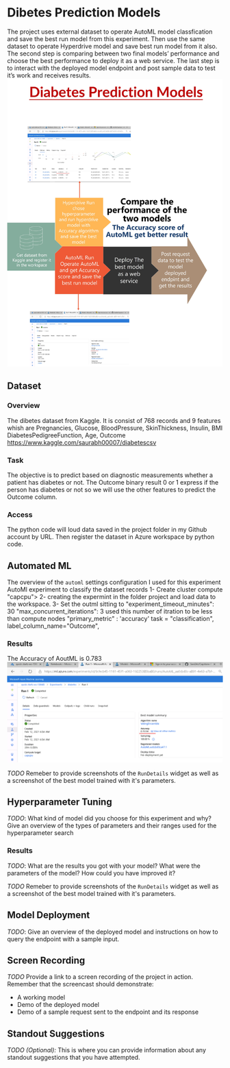 
# Dibetes Prediction Models

The project uses external dataset to operate AutoML model classfication and save the best run model from this experiment. Then use the same dataset to operate Hyperdrive model and save best run model from it also. 
The second step is comparing between two final models’ performance and choose the best performance to deploy it as a web service.
The last step is to interact with the deployed  model endpoint and post sample data to test it’s work and receives results.
<img src="imges/2.jpg" >



## Dataset

### Overview
The dibetes dataset from Kaggle. It is consist of 768 records and 9 features whish are Pregnancies,	Glucose, BloodPressure, SkinThickness,	Insulin,	BMI	DiabetesPedigreeFunction,	Age, Outcome
https://www.kaggle.com/saurabh00007/diabetescsv
  
### Task
The objective is to predict based on diagnostic measurements whether a patient has diabetes or not. 
The Outcome binary result 0 or 1 express if the person has diabetes or not so we will use the other features to predict the Outcome column. 

### Access
The python code will loud data saved in the project folder in my Github account by URL.
Then register the dataset in Azure workspace by python code.  

## Automated ML
The overview of the `automl` settings configuration I used for this experiment
AutoMl experiment to classify the dataset records 
1- Create cluster compute "capcpu">
2- creating the expermint in the folder project and load data to the workspace.
3- Set the outml sitting to "experiment_timeout_minutes": 30
                         "max_concurrent_iterations": 3 used this number of itration to be less than compute nodes
                         "primary_metric" : 'accuracy'
                         task = "classification",
                         label_column_name="Outcome",  
                         
### Results
The Accuracy of AoutML is 0.783
 <img src="imges/Automl model accuracy.png">
  
*TODO* Remeber to provide screenshots of the `RunDetails` widget as well as a screenshot of the best model trained with it's parameters.

## Hyperparameter Tuning
*TODO*: What kind of model did you choose for this experiment and why? Give an overview of the types of parameters and their ranges used for the hyperparameter search


### Results
*TODO*: What are the results you got with your model? What were the parameters of the model? How could you have improved it?

*TODO* Remeber to provide screenshots of the `RunDetails` widget as well as a screenshot of the best model trained with it's parameters.

## Model Deployment
*TODO*: Give an overview of the deployed model and instructions on how to query the endpoint with a sample input.

## Screen Recording
*TODO* Provide a link to a screen recording of the project in action. Remember that the screencast should demonstrate:
- A working model
- Demo of the deployed  model
- Demo of a sample request sent to the endpoint and its response

## Standout Suggestions
*TODO (Optional):* This is where you can provide information about any standout suggestions that you have attempted.
